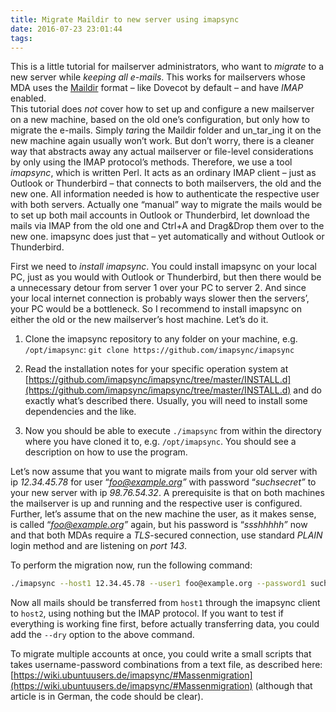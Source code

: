 ```yaml
---
title: Migrate Maildir to new server using imapsync
date: 2016-07-23 23:01:44
tags:
---
```



This is a little tutorial for mailserver administrators, who want to *migrate* to a new server while *keeping all e-mails*. This works for mailservers whose MDA uses the [Maildir](https://en.wikipedia.org/wiki/Maildir) format – like Dovecot by default – and have *IMAP* enabled.  
This tutorial does *not* cover how to set up and configure a new mailserver on a new machine, based on the old one’s configuration, but only how to migrate the e-mails. Simply *tar*ing the Maildir folder and un_tar_ing it on the new machine again usually won’t work. But don’t worry, there is a cleaner way that abstracts away any actual mailserver or file-level considerations by only using the IMAP protocol’s methods. Therefore, we use a tool *imapsync*, which is written Perl. It acts as an ordinary IMAP client – just as Outlook or Thunderbird – that connects to both mailservers, the old and the new one. All information needed is how to authenticate the respective user with both servers. Actually one “manual” way to migrate the mails would be to set up both mail accounts in Outlook or Thunderbird, let download the mails via IMAP from the old one and Ctrl+A and Drag&Drop them over to the new one. imapsync does just that – yet automatically and without Outlook or Thunderbird.

First we need to *install imapsync*. You could install imapsync on your local PC, just as you would with Outlook or Thunderbird, but then there would be a unnecessary detour from server 1 over your PC to server 2\. And since your local internet connection is probably ways slower then the servers’, your PC would be a bottleneck. So I recommend to install imapsync on either the old or the new mailserver’s host machine. Let’s do it.

1.  Clone the imapsync repository to any folder on your machine, e.g. `/opt/imapsync`: `git clone https://github.com/imapsync/imapsync`

2.  Read the installation notes for your specific operation system at [https://github.com/imapsync/imapsync/tree/master/INSTALL.d](https://github.com/imapsync/imapsync/tree/master/INSTALL.d) and do exactly what’s described there. Usually, you will need to install some dependencies and the like.

3.  Now you should be able to execute `./imapsync` from within the directory where you have cloned it to, e.g. `/opt/imapsync`. You should see a description on how to use the program.

Let’s now assume that you want to migrate mails from your old server with ip *12.34.45.78* for user “*foo@example.org”* with password “*suchsecret”* to your new server with ip *98.76.54.32*. A prerequisite is that on both machines the mailserver is up and running and the respective user is configured. Further, let’s assume that on the new machine the user, as it makes sense, is called “*foo@example.org”* again, but his password is “*ssshhhhh”* now and that both MDAs require a *TLS*-secured connection, use standard *PLAIN* login method and are listening on *port 143*.

To perform the migration now, run the following command:

```bash
./imapsync --host1 12.34.45.78 --user1 foo@example.org --password1 suchsecret --authmech1 PLAIN --tls1 --host2 98.76.54.32 --user2 foo@example.org --password2 ssshhhhh --authmech2 PLAIN --tls2
```

Now all mails should be transferred from `host1` through the imapsync client to `host2`, using nothing but the IMAP protocol. If you want to test if everything is working fine first, before actually transferring data, you could add the `--dry` option to the above command.

To migrate multiple accounts at once, you could write a small scripts that takes username-password combinations from a text file, as described here: [https://wiki.ubuntuusers.de/imapsync/#Massenmigration](https://wiki.ubuntuusers.de/imapsync/#Massenmigration) (although that article is in German, the code should be clear).